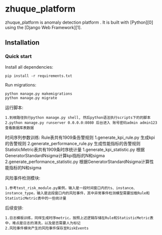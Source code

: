 # zhuque_platform

zhuque_platform is anomaly detection platform . It is built with [Python][0] using the [Django Web Framework][1].

## Installation

### Quick start

Install all dependencies:

    pip install -r requirements.txt

Run migrations:
    
    python manage.py makemigrations
    python manage.py migrate

运行脚本:
    
    1.到根路径执行python manage.py shell, 然后python语法执行scripts下的的脚本
    2.python manage.py runserver 0.0.0.0:8080 后台进入 账号密码admin admin123查看数据库表数据


时间序列参数训练:
Rule表共有1909条告警规则
    1.generate_kpi_rule.py 生成kpi的告警规则
    2.generate_performance_rule.py 生成性能指标的告警规则
StatisticMetric表共有1909条时序统计量
    1.generate_kpi_statistic.py 根据GeneratorStandardNsigma计算kpi指标的N和sigma
    2.generate_performance_statistic.py 根据GeneratorStandardNsigma计算性能指标的N和sigma

风险事件检测模块:

    1.参考test_risk_module.py案例，输入是一段时间窗口内的ts、instance、instance_type，输入是这段窗口内的风险事件，其中异常事件检测模型需要加载Rule和StatisticMetric表中的一些统计量

后续安排:

    1.日志模板训练，同样生成时序metric，按照上述逻辑存储在Rule和StatisticMetric表中，难点是日志的清洗，以及是否需要人为标记
    2.风险事件模块产生的风险事件保存至RiskEvents